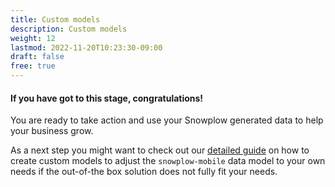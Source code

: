 ```yaml
---
title: Custom models
description: Custom models
weight: 12
lastmod: 2022-11-20T10:23:30-09:00
draft: false
free: true 
---
```


#### If you have got to this stage, **congratulations!**

You are ready to take action and use your Snowplow generated data to help your business grow.

As a next step you might want to check out our [detailed guide](https://docs.snowplow.io/docs/modeling-your-data/modeling-your-data-with-dbt/dbt-custom-models/) on how to create custom models to adjust the `snowplow-mobile` data model to your own needs if the out-of-the box solution does not fully fit your needs.
